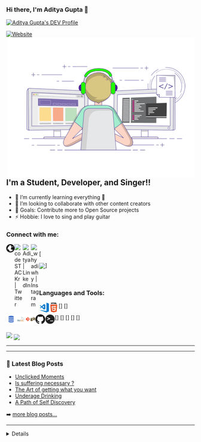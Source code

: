 ### Hi there, I'm Aditya Gupta 👋<a href="https://dev.to/whyadiwhy">
  <img src="https://d2fltix0v2e0sb.cloudfront.net/dev-badge.svg" alt="Aditya Gupta's DEV Profile" height="30" width="30">
</a>

[![Website](https://img.shields.io/website?label=padhelikhelog.co&style=for-the-badge&url=https%3A%2F%2Fpadhelikhelog.co)](https://www.padhelikhelog.co)
<img alt="Night Coding" src="img/coding-freak.gif" align="right"/>
## I'm a Student, Developer, and Singer!!

- 🌱 I’m currently learning everything 🤣
- 👯 I’m looking to collaborate with other content creators
- 🥅 Goals: Contribute more to Open Source projects
- ⚡ Hobbie: I love to sing and play guitar 

### Connect with me:

[<img align="left" alt="padhelikhelog.co" width="22px" src="https://raw.githubusercontent.com/iconic/open-iconic/master/svg/globe.svg" />][website]
[<img align="left" alt="codeSTACKr | Twitter" width="22px" src="https://cdn.jsdelivr.net/npm/simple-icons@v3/icons/twitter.svg" />][twitter]
[<img align="left" alt="Aditya | LinkedIn" width="22px" src="https://cdn.jsdelivr.net/npm/simple-icons@v3/icons/linkedin.svg" />][linkedin]
[<img align="left" alt="_whyadiwhy | Instagram" width="22px" src="https://cdn.jsdelivr.net/npm/simple-icons@v3/icons/instagram.svg" />][instagram]

<br />
[

<img align="center" src="https://github-readme-streak-stats.herokuapp.com/?user=whyadiwhy&theme=radical&custom_title=streak-stats&hide_border=true&layout=compactl"/>]

<br />

### Languages and Tools:

[<img align="left" alt="Visual Studio Code" width="26px" src="https://raw.githubusercontent.com/github/explore/80688e429a7d4ef2fca1e82350fe8e3517d3494d/topics/visual-studio-code/visual-studio-code.png" />]
[<img align="left" alt="HTML5" width="26px" src="https://raw.githubusercontent.com/github/explore/80688e429a7d4ef2fca1e82350fe8e3517d3494d/topics/html/html.png" />]

[<img align="left" alt="SQL" width="26px" src="https://raw.githubusercontent.com/github/explore/80688e429a7d4ef2fca1e82350fe8e3517d3494d/topics/sql/sql.png" />]
[<img align="left" alt="MySQL" width="26px" src="https://raw.githubusercontent.com/github/explore/80688e429a7d4ef2fca1e82350fe8e3517d3494d/topics/mysql/mysql.png" />]
[<img align="left" alt="Git" width="26px" src="https://raw.githubusercontent.com/github/explore/80688e429a7d4ef2fca1e82350fe8e3517d3494d/topics/git/git.png" />]
[<img align="left" alt="GitHub" width="26px" src="https://raw.githubusercontent.com/github/explore/78df643247d429f6cc873026c0622819ad797942/topics/github/github.png" />]
[<img align="left" alt="Terminal" width="26px" src="https://raw.githubusercontent.com/github/explore/80688e429a7d4ef2fca1e82350fe8e3517d3494d/topics/terminal/terminal.png" />]

<br />
<img src="https://github-readme-stats.vercel.app/api?username=whyadiwhy&&show_icons=true&title_color=ffffff&icon_color=bb2acf&text_color=daf7dc&bg_color=151515">
<a href="https://github.com/whyadiwhy/github-readme-stats">
  <!-- Change the `github-readme-stats.anuraghazra1.vercel.app` to `github-readme-stats.vercel.app`  -->
  <img align="center" src="https://github-readme-stats.anuraghazra1.vercel.app/api/top-langs/?username=whyadiwhy&layout=compact&theme=radical" />
</a>
<a href="https://dev.to/whyadiwhy">
  <i class="fab fa-dev" title="whyadiwhy's DEV Profile"></i>
</a>
<br />

---

---

### 📕 Latest Blog Posts

<!-- BLOG-POST-LIST:START -->
- [Unclicked Moments](https://www.padhelikhelog.co/2020/09/uncliked-moments.html)
- [Is suffering necessary ?](https://www.padhelikhelog.co/2020/08/is-suffering-necessary.html)
- [The Art of getting what you want](padhelikhelog.co/2020/08/the-art-of-getting-what-you-want.html)
- [Underage Drinking](https://www.padhelikhelog.co/2020/08/underage-drinking.html)
- [A Path of Self Discovery](https://www.padhelikhelog.co/2020/08/a-path-of-self-discovery.html)
<!-- BLOG-POST-LIST:END -->

➡️ [more blog posts...](https://padhelikhelog.co)

---

<details>

</details>

[website]: https://padhelikhelog.co.com
[twitter]: https://twitter.com/ADITYAG11773774
[instagram]: https://instagram.com/_whyadiwhy
[linkedin]: https://www.linkedin.com/in/aditya-gupta-638bb7147


